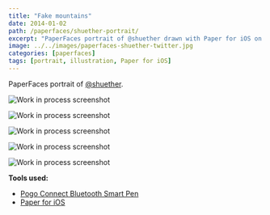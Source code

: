 ```yaml
---
title: "Fake mountains"
date: 2014-01-02
path: /paperfaces/shuether-portrait/
excerpt: "PaperFaces portrait of @shuether drawn with Paper for iOS on an iPad."
image: ../../images/paperfaces-shuether-twitter.jpg
categories: [paperfaces]
tags: [portrait, illustration, Paper for iOS]
---
```


PaperFaces portrait of [@shuether](https://twitter.com/shuether).

![Work in process screenshot](../../images/paperfaces-shuether-process-1-lg.jpg)

![Work in process screenshot](../../images/paperfaces-shuether-process-2-lg.jpg)

![Work in process screenshot](../../images/paperfaces-shuether-process-3-lg.jpg)

![Work in process screenshot](../../images/paperfaces-shuether-process-4-lg.jpg)

![Work in process screenshot](../../images/paperfaces-shuether-process-5-lg.jpg)

**Tools used:**

- [Pogo Connect Bluetooth Smart Pen](https://www.amazon.com/gp/product/B009K448L4/ref=as_li_ss_tl?ie=UTF8&camp=1789&creative=390957&creativeASIN=B009K448L4&linkCode=as2&tag=mademist-20)
- [Paper for iOS](https://paper.bywetransfer.com/)
